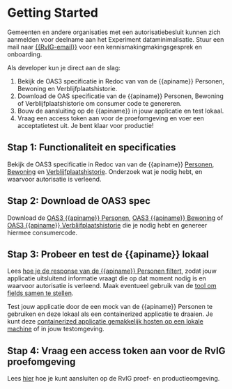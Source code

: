 # Getting Started

Gemeenten en andere organisaties met een autorisatiebesluit kunnen zich aanmelden voor deelname aan het Experiment dataminimalisatie. Stuur een mail naar [{{RvIG-email}}](mailto:{{RvIG-email}}) voor een kennismakingmakingsgesprek en onboarding.

Als developer kun je direct aan de slag:
1. Bekijk de OAS3 specificatie in Redoc van van de {{apiname}} Personen, Bewoning en Verblijfplaatshistorie.
2. Download de OAS specificatie van de {{apiname}} Personen, Bewoning of Verblijfplaatshistorie om consumer code te genereren.
3. Bouw de aansluiting op de {{apiname}} in jouw applicatie en test lokaal.
4. Vraag een access token aan voor de proefomgeving en voer een acceptatietest uit. Je bent klaar voor productie!


##  Stap 1: Functionaliteit en specificaties

Bekijk de OAS3 specificatie in Redoc van van de {{apiname}} [Personen](./personen/specificatie), [Bewoning](./bewoning/specificatie) en [Verblijfplaatshistorie](./historie/specificatie). Onderzoek wat je nodig hebt, en waarvoor autorisatie is verleend.

##  Stap 2: Download de OAS3 spec
Download de [OAS3 {{apiname}} Personen]({{PersonenSpecUrl}}), [OAS3 {{apiname}} Bewoning]({{BewoningSpecUrl}}) of [OAS3 {{apiname}} Verblijfplaatshistorie]({{VerblijfplaatshistorieSpecUrl}}) die je nodig hebt en genereer hiermee consumercode.

## Stap 3: Probeer en test de {{apiname}} lokaal
Lees [hoe je de response van de {{apiname}} Personen filtert](./how-tos/personen-response-filteren), zodat jouw applicatie uitsluitend informatie vraagt die op dat moment nodig is en waarvoor autorisatie is verleend. Maak eventueel gebruik van de [tool om fields samen te stellen](./how-tos/fields-samenstellen).

Test jouw applicatie door de een mock van de {{apiname}} Personen te gebruiken en deze lokaal als een containerized applicatie te draaien. Je kunt deze [containerized applicatie gemakkelijk hosten op een lokale machine](./how-tos/lokaal-testen) of in jouw testomgeving.

## Stap 4: Vraag een access token aan voor de RvIG proefomgeving

Lees [hier](./how-tos/aansluiten) hoe je kunt aansluiten op de RvIG proef- en productieomgeving. 
